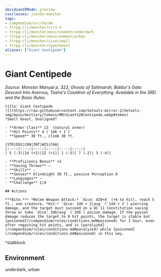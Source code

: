 ```yaml
---
obsidianUIMode: preview
cssclasses: json5e-monster
tags:
- compendium/src/5e/mm
- ttrpg-cli/monster/cr/1-4
- ttrpg-cli/monster/environment/underdark
- ttrpg-cli/monster/environment/urban
- ttrpg-cli/monster/size/small
- ttrpg-cli/monster/type/beast
aliases: ["Giant Centipede"]
---
```

# Giant Centipede
*Source: Monster Manual p. 323, Ghosts of Saltmarsh, Baldur's Gate: Descent Into Avernus, Tasha's Cauldron of Everything. Available in the SRD and the Basic Rules.*  

```ad-statblock
title: Giant Centipede
![](https://raw.githubusercontent.com/5etools-mirror-2/5etools-img/main/bestiary/tokens/MM/Giant%20Centipede.webp#token)
*Small beast, Unaligned*

- **Armor Class** 13  (natural armor)
- **Hit Points** 4 (`1d6 + 1`)
- **Speed** 30 ft., climb 30 ft.

|STR|DEX|CON|INT|WIS|CHA|
|:---:|:---:|:---:|:---:|:---:|:---:|
| 5 (-3)|14 (+2)|12 (+1)| 1 (-5)| 7 (-2)| 3 (-4)|

- **Proficiency Bonus** +2
- **Saving Throws** ⏤
- **Skills** ⏤
- **Senses** blindsight 30 ft., passive Perception 8
- **Languages** —
- **Challenge** 1/4

## Actions

***Bite.*** *Melee Weapon Attack:* `dice: d20+4` (+4 to hit), reach 5 ft., one creature. *Hit:* `dice: 1d4 + 2|avg` (`1d4 + 2`) piercing damage, and the target must succeed on a DC 11 Constitution saving throw or take `dice: 3d6|avg` (`3d6`) poison damage. If the poison damage reduces the target to 0 hit points, the target is stable but [poisoned](/compendium/rules/conditions.md#poisoned) for 1 hour, even after regaining hit points, and is [paralyzed](/compendium/rules/conditions.md#paralyzed) while [poisoned](/compendium/rules/conditions.md#poisoned) in this way.
```
^statblock

## Environment

underdark, urban